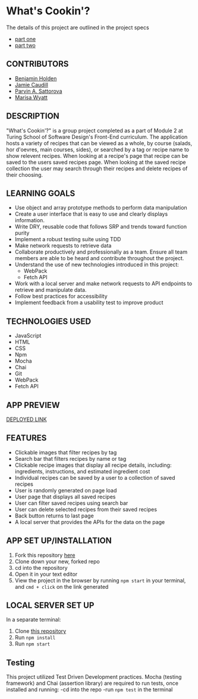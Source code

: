 # What's Cookin'? 

The details of this project are outlined in the project specs
- [part one](https://frontend.turing.edu/projects/module-2/whats-cookin-part-one.html)
- [part two](https://frontend.turing.edu/projects/module-2/whats-cookin-part-two-agile.html)

## CONTRIBUTORS

- [Benjamin Holden](https://github.com/BenHolden010)
- [Jamie Caudill](https://github.com/JamieCaudill)
- [Parvin A. Sattorova](https://github.com/Sulton88Mehron90)
- [Marisa Wyatt](https://github.com/Marisa5280)

## DESCRIPTION

"What's Cookin'?" is a group project completed as a part of Module 2 at Turing School of Software Design's Front-End curriculum. The application hosts a variety of recipes that can be viewed as a whole, by course (salads, hor d'oevres, main courses, sides), or searched by a tag or recipe name to show relevent recipes. When looking at a recipe's page that recipe can be saved to the users saved recipes page. When looking at the saved recipe collection the user may search through their recipes and delete recipes of their choosing.

## LEARNING GOALS

- Use object and array prototype methods to perform data manipulation
- Create a user interface that is easy to use and clearly displays information.
- Write DRY, reusable code that follows SRP and trends toward function purity
- Implement a robust testing suite using TDD
- Make network requests to retrieve data
- Collaborate productively and professionally as a team. Ensure all team members are able to be heard and contribute throughout the project.
- Understand the use of new technologies introduced in this project:
  -  WebPack
  -  Fetch API
- Work with a local server and make network requests to API endpoints to retrieve and manipulate data.
- Follow best practices for accessibility
- Implement feedback from a usability test to improve product

## TECHNOLOGIES USED

- JavaScript 
- HTML
- CSS 
- Npm
- Mocha 
- Chai
- Git 
- WebPack
- Fetch API

## APP PREVIEW
[DEPLOYED LINK](https://whats-cookin-group-project.vercel.app/)

## FEATURES

- Clickable images that filter recipes by tag
- Search bar that filters recipes by name or tag
- Clickable recipe images that display all recipe details, including: ingredients, instructions, and estimated ingredient cost
- Individual recipes can be saved by a user to a collection of saved recipes
- User is randomly generated on page load
- User page that displays all saved recipes
- User can filter saved recipes using search bar
- User can delete selected recipes from their saved recipes
- Back button returns to last page 
- A local server that provides the APIs for the data on the page

## APP SET UP/INSTALLATION

1. Fork this repository [here](https://github.com/JamieCaudill/whats-cookin-group-project)
1. Clone down your new, forked repo
1. cd into the repository
1. Open it in your text editor
1. View the project in the browser by running `npm start` in your terminal, and `cmd + click` on the link generated

## LOCAL SERVER SET UP 
In a separate terminal:
1. Clone [this repository](https://github.com/turingschool-examples/whats-cookin-api) 
1. Run `npm install`
1. Run `npm start`

## Testing

This project utilized Test Driven Development practices.
Mocha (testing framework) and Chai (assertion library) are required to run tests,
once installed and running: 
-cd into the repo
-run `npm test` in the terminal
